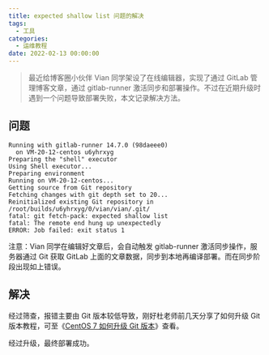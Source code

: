```yaml
---
title: expected shallow list 问题的解决
tags:
  - 工具
categories:
  - 运维教程
date: 2022-02-13 00:00:00
---
```


> 最近给博客圈小伙伴 Vian 同学架设了在线编辑器，实现了通过 GitLab 管理博客文章，通过 gitlab-runner 激活同步和部署操作。不过在近期升级时遇到一个问题导致部署失败，本文记录解决方法。

<!-- more -->

## 问题

```
Running with gitlab-runner 14.7.0 (98daeee0)
  on VM-20-12-centos u6yhrxyg
Preparing the "shell" executor
Using Shell executor...
Preparing environment
Running on VM-20-12-centos...
Getting source from Git repository
Fetching changes with git depth set to 20...
Reinitialized existing Git repository in /root/builds/u6yhrxyg/0/vian/vian/.git/
fatal: git fetch-pack: expected shallow list
fatal: The remote end hung up unexpectedly
ERROR: Job failed: exit status 1
```

注意：Vian 同学在编辑好文章后，会自动触发 gitlab-runner 激活同步操作，服务器通过 Git 获取 GitLab 上面的文章数据，同步到本地再编译部署。而在同步阶段出现如上错误。

## 解决

经过筛查，报错主要由 Git 版本较低导致，刚好杜老师前几天分享了如何升级 Git 版本教程，可至《[CentOS 7 如何升级 Git 版本](https://dusays.com/432/)》查看。

经过升级，最终部署成功。
